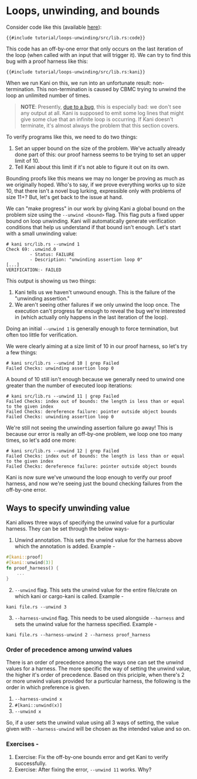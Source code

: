 # Loops, unwinding, and bounds

Consider code like this (available [here](https://github.com/model-checking/kani/blob/main/docs/src/tutorial/loops-unwinding/src/lib.rs)):

```rust,noplaypen
{{#include tutorial/loops-unwinding/src/lib.rs:code}}
```

This code has an off-by-one error that only occurs on the last iteration of the loop (when called with an input that will trigger it).
We can try to find this bug with a proof harness like this:

```rust,noplaypen
{{#include tutorial/loops-unwinding/src/lib.rs:kani}}
```

When we run Kani on this, we run into an unfortunate result: non-termination.
This non-termination is caused by CBMC trying to unwind the loop an unlimited number of times.

> **NOTE**: Presently, [due to a bug](https://github.com/model-checking/kani/issues/493), this is especially bad: we don't see any output at all.
> Kani is supposed to emit some log lines that might give some clue that an infinite loop is occurring.
> If Kani doesn't terminate, it's almost always the problem that this section covers.

To verify programs like this, we need to do two things:

1. Set an upper bound on the size of the problem.
We've actually already done part of this: our proof harness seems to be trying to set an upper limit of 10.
2. Tell Kani about this limit if it's not able to figure it out on its own.

Bounding proofs like this means we may no longer be proving as much as we originally hoped.
Who's to say, if we prove everything works up to size 10, that there isn't a novel bug lurking, expressible only with problems of size 11+?
But, let's get back to the issue at hand.

We can "make progress" in our work by giving Kani a global bound on the problem size using the `--unwind <bound>` flag.
This flag puts a fixed upper bound on loop unwinding.
Kani will automatically generate verification conditions that help us understand if that bound isn't enough.
Let's start with a small unwinding value:

```
# kani src/lib.rs --unwind 1
Check 69: .unwind.0
         - Status: FAILURE
         - Description: "unwinding assertion loop 0"
[...]
VERIFICATION:- FAILED
```

This output is showing us two things:

1. Kani tells us we haven't unwound enough. This is the failure of the "unwinding assertion."
2. We aren't seeing other failures if we only unwind the loop once.
The execution can't progress far enough to reveal the bug we're interested in (which actually only happens in the last iteration of the loop).

Doing an initial `--unwind 1` is generally enough to force termination, but often too little for verification.

We were clearly aiming at a size limit of 10 in our proof harness, so let's try a few things:

```
# kani src/lib.rs --unwind 10 | grep Failed
Failed Checks: unwinding assertion loop 0
```

A bound of 10 still isn't enough because we generally need to unwind one greater than the number of executed loop iterations:

```
# kani src/lib.rs --unwind 11 | grep Failed
Failed Checks: index out of bounds: the length is less than or equal to the given index
Failed Checks: dereference failure: pointer outside object bounds
Failed Checks: unwinding assertion loop 0
```

We're still not seeing the unwinding assertion failure go away!
This is because our error is really an off-by-one problem, we loop one too many times, so let's add one more:

```
# kani src/lib.rs --unwind 12 | grep Failed
Failed Checks: index out of bounds: the length is less than or equal to the given index
Failed Checks: dereference failure: pointer outside object bounds
```

Kani is now sure we've unwound the loop enough to verify our proof harness, and now we're seeing just the bound checking failures from the off-by-one error.

## Ways to specify unwinding value

Kani allows three ways of specifying the unwind value for a purticular harness. They can be set through the below ways-

1. Unwind annotation. This sets the unwind value for the harness above which the annotation is added. Example -
``` rust
#[kani::proof]
#[kani::unwind(3)]
fn proof_harness() {
    ...
}
```
2. `--unwind` flag. This sets the unwind value for the entire file/crate on which kani or cargo-kani is called. Example -
```
kani file.rs --unwind 3
```
3. `--harness-unwind` flag. This needs to be used alongside `--harness` and sets the unwind value for the harness specified. Example -
```
kani file.rs --harness-unwind 2 --harness proof_harness
```

### Order of precedence among unwind values

There is an order of precedence among the ways one can set the unwind values for a harness. The more specific the way of setting the unwind value, the higher it's order of precedence. Based on this priciple, when there's 2 or more unwind values provided for a purticular harness, the following is the order in which preference is given.

1. `--harness-unwind x`
2. `#[kani::unwind(x)]`
3. `--unwind x`

So, if a user sets the unwind value using all 3 ways of setting, the value given with `--harness-unwind` will be chosen as the intended value and so on.


### Exercises -

1. Exercise: Fix the off-by-one bounds error and get Kani to verify successfully.
2. Exercise: After fixing the error, `--unwind 11` works. Why?
